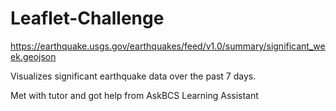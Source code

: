 # Leaflet-Challenge

https://earthquake.usgs.gov/earthquakes/feed/v1.0/summary/significant_week.geojson

Visualizes significant earthquake data over the past 7 days.

Met with tutor and got help from AskBCS Learning Assistant

